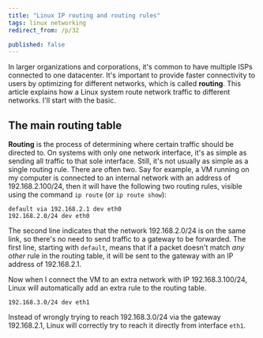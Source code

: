 ```yaml
---
title: "Linux IP routing and routing rules"
tags: linux networking
redirect_from: /p/32

published: false
---
```


In larger organizations and corporations, it's common to have multiple ISPs connected to one datacenter. It's important to provide faster connectivity to users by optimizing for different networks, which is called **routing**. This article explains how a Linux system route network traffic to different networks. I'll start with the basic.

## The main routing table

**Routing** is the process of determining where certain traffic should be directed to. On systems with only one network interface, it's as simple as sending all traffic to that sole interface. Still, it's not usually as simple as a single routing rule. There are often two. Say for example, a VM running on my computer is connected to an internal network with an address of 192.168.2.100/24, then it will have the following two routing rules, visible using the command `ip route` (or `ip route show`):

```text
default via 192.168.2.1 dev eth0
192.168.2.0/24 dev eth0
```

The second line indicates that the network 192.168.2.0/24 is on the same link, so there's no need to send traffic to a gateway to be forwarded. The first line, starting with `default`, means that if a packet doesn't match *any other* rule in the routing table, it will be sent to the gateway with an IP address of 192.168.2.1.

Now when I connect the VM to an extra network with IP 192.168.3.100/24, Linux will automatically add an extra rule to the routing table.

```text
192.168.3.0/24 dev eth1
```

Instead of wrongly trying to reach 192.168.3.0/24 via the gateway 192.168.2.1, Linux will correctly try to reach it directly from interface `eth1`.
